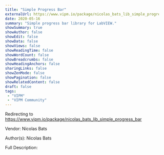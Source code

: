 ```yaml
---
title: "Simple Progress Bar"
externalUrl: https://www.vipm.io/package/nicolas_bats_lib_simple_progress_bar
date: 2020-05-16
summary: "Simple progress bar library for LabVIEW."
showSummary: true
showAuthor: false
showEdit: false
showData: false
showViews: false
showReadingTime: false
showWordCount: false
showBreadcrumbs: false
showHeadingAnchors: false
sharingLinks: false
showZenMode: false
showPagination: false
showRelatedContent: false
draft: false
tags:
 - "VIPM"
 - "VIPM Community"
---
```


Redirecting to https://www.vipm.io/package/nicolas_bats_lib_simple_progress_bar

Vendor: Nicolas Bats

Author(s): Nicolas Bats
 
Full Description:
